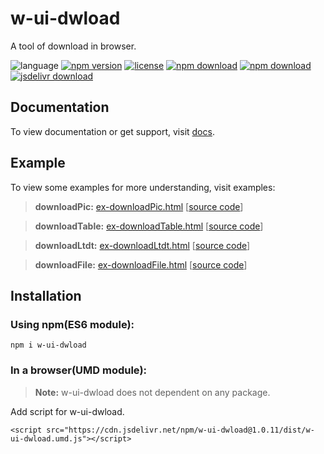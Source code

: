 # w-ui-dwload
A tool of download in browser.

![language](https://img.shields.io/badge/language-JavaScript-orange.svg) 
[![npm version](http://img.shields.io/npm/v/w-ui-dwload.svg?style=flat)](https://npmjs.org/package/w-ui-dwload) 
[![license](https://img.shields.io/npm/l/w-ui-dwload.svg?style=flat)](https://npmjs.org/package/w-ui-dwload) 
[![npm download](https://img.shields.io/npm/dt/w-ui-dwload.svg)](https://npmjs.org/package/w-ui-dwload) 
[![npm download](https://img.shields.io/npm/dm/w-ui-dwload.svg)](https://npmjs.org/package/w-ui-dwload) 
[![jsdelivr download](https://img.shields.io/jsdelivr/npm/hm/w-ui-dwload.svg)](https://www.jsdelivr.com/package/npm/w-ui-dwload)

## Documentation
To view documentation or get support, visit [docs](https://yuda-lyu.github.io/w-ui-dwload/w-ui-dwload.html).

## Example
To view some examples for more understanding, visit examples:

> **downloadPic:** [ex-downloadPic.html](https://yuda-lyu.github.io/w-ui-dwload/examples/ex-downloadPic.html) [[source code](https://github.com/yuda-lyu/w-ui-dwload/blob/master/docs/examples/ex-downloadPic.html)]

> **downloadTable:** [ex-downloadTable.html](https://yuda-lyu.github.io/w-ui-dwload/examples/ex-downloadTable.html) [[source code](https://github.com/yuda-lyu/w-ui-dwload/blob/master/docs/examples/ex-downloadTable.html)]

> **downloadLtdt:** [ex-downloadLtdt.html](https://yuda-lyu.github.io/w-ui-dwload/examples/ex-downloadLtdt.html) [[source code](https://github.com/yuda-lyu/w-ui-dwload/blob/master/docs/examples/ex-downloadLtdt.html)]

> **downloadFile:** [ex-downloadFile.html](https://yuda-lyu.github.io/w-ui-dwload/examples/ex-downloadFile.html) [[source code](https://github.com/yuda-lyu/w-ui-dwload/blob/master/docs/examples/ex-downloadFile.html)]

## Installation
### Using npm(ES6 module):
```alias
npm i w-ui-dwload
```

### In a browser(UMD module):
> **Note:** w-ui-dwload does not dependent on any package.

Add script for w-ui-dwload.
```alias
<script src="https://cdn.jsdelivr.net/npm/w-ui-dwload@1.0.11/dist/w-ui-dwload.umd.js"></script>
```
